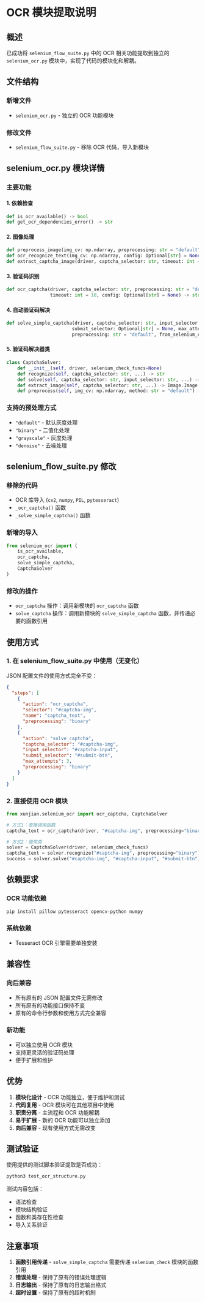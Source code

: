 # OCR 模块提取说明

## 概述

已成功将 `selenium_flow_suite.py` 中的 OCR 相关功能提取到独立的 `selenium_ocr.py` 模块中，实现了代码的模块化和解耦。

## 文件结构

### 新增文件
- `selenium_ocr.py` - 独立的 OCR 功能模块

### 修改文件
- `selenium_flow_suite.py` - 移除 OCR 代码，导入新模块

## selenium_ocr.py 模块详情

### 主要功能

#### 1. **依赖检查**
```python
def is_ocr_available() -> bool
def get_ocr_dependencies_error() -> str
```

#### 2. **图像处理**
```python
def preprocess_image(img_cv: np.ndarray, preprocessing: str = "default") -> np.ndarray
def ocr_recognize_text(img_cv: np.ndarray, config: Optional[str] = None) -> str
def extract_captcha_image(driver, captcha_selector: str, timeout: int = 10) -> Image.Image
```

#### 3. **验证码识别**
```python
def ocr_captcha(driver, captcha_selector: str, preprocessing: str = "default", 
                timeout: int = 10, config: Optional[str] = None) -> str
```

#### 4. **自动验证码解决**
```python
def solve_simple_captcha(driver, captcha_selector: str, input_selector: str, 
                        submit_selector: Optional[str] = None, max_attempts: int = 3,
                        preprocessing: str = "default", from_selenium_check=None) -> bool
```

#### 5. **验证码解决器类**
```python
class CaptchaSolver:
    def __init__(self, driver, selenium_check_funcs=None)
    def recognize(self, captcha_selector: str, ...) -> str
    def solve(self, captcha_selector: str, input_selector: str, ...) -> bool
    def extract_image(self, captcha_selector: str, ...) -> Image.Image
    def preprocess(self, img_cv: np.ndarray, method: str = "default") -> np.ndarray
```

### 支持的预处理方式
- `"default"` - 默认灰度处理
- `"binary"` - 二值化处理
- `"grayscale"` - 灰度处理
- `"denoise"` - 去噪处理

## selenium_flow_suite.py 修改

### 移除的代码
- OCR 库导入 (`cv2`, `numpy`, `PIL`, `pytesseract`)
- `_ocr_captcha()` 函数
- `_solve_simple_captcha()` 函数

### 新增的导入
```python
from selenium_ocr import (
    is_ocr_available,
    ocr_captcha,
    solve_simple_captcha,
    CaptchaSolver
)
```

### 修改的操作
- `ocr_captcha` 操作：调用新模块的 `ocr_captcha` 函数
- `solve_captcha` 操作：调用新模块的 `solve_simple_captcha` 函数，并传递必要的函数引用

## 使用方式

### 1. 在 selenium_flow_suite.py 中使用（无变化）
JSON 配置文件的使用方式完全不变：

```json
{
  "steps": [
    {
      "action": "ocr_captcha",
      "selector": "#captcha-img",
      "name": "captcha_text",
      "preprocessing": "binary"
    },
    {
      "action": "solve_captcha",
      "captcha_selector": "#captcha-img",
      "input_selector": "#captcha-input",
      "submit_selector": "#submit-btn",
      "max_attempts": 3,
      "preprocessing": "binary"
    }
  ]
}
```

### 2. 直接使用 OCR 模块
```python
from xunjian.selenium_ocr import ocr_captcha, CaptchaSolver

# 方式1：直接调用函数
captcha_text = ocr_captcha(driver, "#captcha-img", preprocessing="binary")

# 方式2：使用类
solver = CaptchaSolver(driver, selenium_check_funcs)
captcha_text = solver.recognize("#captcha-img", preprocessing="binary")
success = solver.solve("#captcha-img", "#captcha-input", "#submit-btn")
```

## 依赖要求

### OCR 功能依赖
```bash
pip install pillow pytesseract opencv-python numpy
```

### 系统依赖
- Tesseract OCR 引擎需要单独安装

## 兼容性

### 向后兼容
- 所有原有的 JSON 配置文件无需修改
- 所有原有的功能接口保持不变
- 原有的命令行参数和使用方式完全兼容

### 新功能
- 可以独立使用 OCR 模块
- 支持更灵活的验证码处理
- 便于扩展和维护

## 优势

1. **模块化设计** - OCR 功能独立，便于维护和测试
2. **代码复用** - OCR 模块可在其他项目中使用
3. **职责分离** - 主流程和 OCR 功能解耦
4. **易于扩展** - 新的 OCR 功能可以独立添加
5. **向后兼容** - 现有使用方式无需改变

## 测试验证

使用提供的测试脚本验证提取是否成功：
```bash
python3 test_ocr_structure.py
```

测试内容包括：
- 语法检查
- 模块结构验证
- 函数和类存在性检查
- 导入关系验证

## 注意事项

1. **函数引用传递** - `solve_simple_captcha` 需要传递 `selenium_check` 模块的函数引用
2. **错误处理** - 保持了原有的错误处理逻辑
3. **日志输出** - 保持了原有的日志输出格式
4. **超时设置** - 保持了原有的超时机制